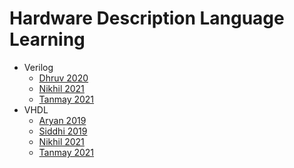 # Hardware Description Language Learning

- Verilog
  - [Dhruv 2020](Verilog/2020_Dhruv)
  - [Nikhil 2021](Verilog/2021_Nikhil)
  - [Tanmay 2021](Verilog/2021_Tanmay)
- VHDL
  - [Aryan 2019](VHDL/2019_Aryan)
  - [Siddhi 2019](VHDL/2019_Siddhi)
  - [Nikhil 2021](VHDL/2021_Nikhil)
  - [Tanmay 2021](VHDL/2021_Tanmay)
